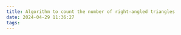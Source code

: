 ```yaml
---
title: Algorithm to count the number of right-angled triangles
date: 2024-04-29 11:36:27
tags:
---
```

